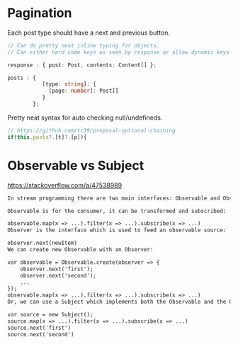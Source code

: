 # Pagination

Each post type should have a next and previous button.

```typescript
// Can do pretty neat inline typing for objects.
// Can either hard code keys as seen by response or allow dynamic keys as shown by posts

response : { post: Post, contents: Content[] };

posts : {
           [type: string]: {
             [page: number]: Post[]
           }
        };
```

Pretty neat syntax for auto checking null/undefineds.
```typescript
// https://github.com/tc39/proposal-optional-chaining
if(this.posts?.[t]?.[p]){
```
# Observable vs Subject

https://stackoverflow.com/a/47538989

```txt
In stream programming there are two main interfaces: Observable and Observer.

Observable is for the consumer, it can be transformed and subscribed:

observable.map(x => ...).filter(x => ...).subscribe(x => ...)
Observer is the interface which is used to feed an observable source:

observer.next(newItem)
We can create new Observable with an Observer:

var observable = Observable.create(observer => {
    observer.next('first');
    observer.next('second');
    ...
});
observable.map(x => ...).filter(x => ...).subscribe(x => ...)
Or, we can use a Subject which implements both the Observable and the Observer interfaces:

var source = new Subject();
source.map(x => ...).filter(x => ...).subscribe(x => ...)
source.next('first')
source.next('second')
```

